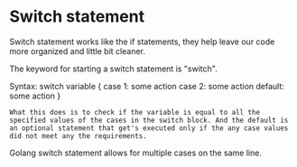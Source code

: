 # Switch statement

Switch statement works like the if statements, they help leave our code more organized and little bit cleaner.

The keyword for starting a switch statement is "switch".

Syntax:
    switch variable {
        case 1:
            some action
        case 2:
            some action
        default:
        some action
    }

    What this does is to check if the variable is equal to all the specified values of the cases in the switch block. And the default is an optional statement that get's executed only if the any case values did not meet any the requirements.

Golang switch statement allows for multiple cases on the same line.
